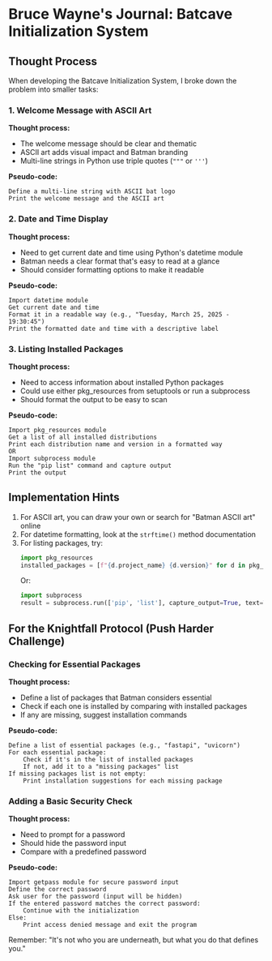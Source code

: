# Bruce Wayne's Journal: Batcave Initialization System

## Thought Process

When developing the Batcave Initialization System, I broke down the problem into smaller tasks:

### 1. Welcome Message with ASCII Art

**Thought process:**
- The welcome message should be clear and thematic
- ASCII art adds visual impact and Batman branding
- Multi-line strings in Python use triple quotes (`"""` or `'''`)

**Pseudo-code:**
```
Define a multi-line string with ASCII bat logo
Print the welcome message and the ASCII art
```

### 2. Date and Time Display

**Thought process:**
- Need to get current date and time using Python's datetime module
- Batman needs a clear format that's easy to read at a glance
- Should consider formatting options to make it readable

**Pseudo-code:**
```
Import datetime module
Get current date and time
Format it in a readable way (e.g., "Tuesday, March 25, 2025 - 19:30:45")
Print the formatted date and time with a descriptive label
```

### 3. Listing Installed Packages

**Thought process:**
- Need to access information about installed Python packages
- Could use either pkg_resources from setuptools or run a subprocess
- Should format the output to be easy to scan

**Pseudo-code:**
```
Import pkg_resources module
Get a list of all installed distributions
Print each distribution name and version in a formatted way
OR
Import subprocess module
Run the "pip list" command and capture output
Print the output
```

## Implementation Hints

1. For ASCII art, you can draw your own or search for "Batman ASCII art" online
2. For datetime formatting, look at the `strftime()` method documentation
3. For listing packages, try:
   ```python
   import pkg_resources
   installed_packages = [f"{d.project_name} {d.version}" for d in pkg_resources.working_set]
   ```
   Or:
   ```python
   import subprocess
   result = subprocess.run(['pip', 'list'], capture_output=True, text=True)
   ```

## For the Knightfall Protocol (Push Harder Challenge)

### Checking for Essential Packages

**Thought process:**
- Define a list of packages that Batman considers essential
- Check if each one is installed by comparing with installed packages
- If any are missing, suggest installation commands

**Pseudo-code:**
```
Define a list of essential packages (e.g., "fastapi", "uvicorn")
For each essential package:
    Check if it's in the list of installed packages
    If not, add it to a "missing packages" list
If missing packages list is not empty:
    Print installation suggestions for each missing package
```

### Adding a Basic Security Check

**Thought process:**
- Need to prompt for a password
- Should hide the password input
- Compare with a predefined password

**Pseudo-code:**
```
Import getpass module for secure password input
Define the correct password
Ask user for the password (input will be hidden)
If the entered password matches the correct password:
    Continue with the initialization
Else:
    Print access denied message and exit the program
```

Remember: "It's not who you are underneath, but what you do that defines you."
